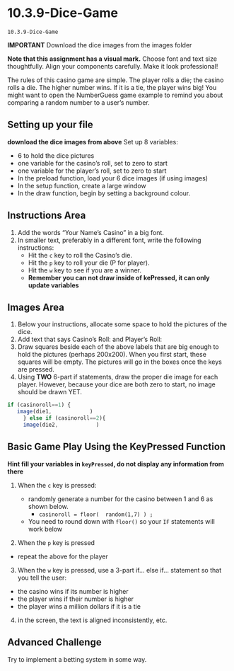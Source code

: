 # 10.3.9-Dice-Game
```
10.3.9-Dice-Game
```

**IMPORTANT** Download the dice images from the images folder

**Note that this assignment has a visual mark.**
Choose font and text size thoughtfully.  Align your components carefully. Make it look professional! 

The rules of this casino game are simple. The player rolls a die; the casino rolls a die.  The higher number wins.  If it is a tie, the player wins big! You might want to open the NumberGuess game example to remind you about comparing a random number to a user’s number.

## Setting up your file
**download the dice images from above**
Set up 8 variables:
  - 6 to hold the dice pictures
  - one variable for the casino’s roll, set to zero to start
  - one variable for the player’s roll, set to zero to start
  - In the preload function, load your 6 dice images (if using images)
  - In the setup function, create a large window
  - In the draw function, begin by setting a background colour.

## Instructions Area
1. Add the words “Your Name’s Casino” in a big font.
2. In smaller text, preferably in a different font, write the following instructions:
	- Hit the `c` key to roll the Casino’s die.
	- Hit the `p` key to roll your die (P for player).
  	- Hit the `w` key to see if you are a winner.
   - **Remember you can not draw inside of kePressed, it can only update variables**

## Images Area
1. Below your instructions, allocate some space to hold the pictures of the dice.
2. Add text that says Casino’s Roll:  and Player’s Roll: 
3. Draw squares beside each of the above labels that are big enough to hold the pictures (perhaps 200x200).  When you first start, these squares will be empty.  The pictures will go in the boxes once the keys are pressed.
4. Using **TWO** 6-part if statements, draw the proper die image for each player. However, because your dice are both zero to start, no image should be drawn YET.
 ```javaScript
 if (casinoroll==1) {
    image(die1,            )
      } else if (casinoroll==2){
      image(die2,            )
``` 
 


## Basic Game Play Using the KeyPressed Function
**Hint fill your variables in `keyPressed`, do not display any information from there**
1. When the `c` key is pressed:
 	 - randomly generate a number for the casino between 1 and 6 as shown below.
   	 	- `casinoroll = floor(  random(1,7) ) ;`     
	  - You need to round down with `floor()` so your `IF` statements will work below

2. When the `p` key is pressed
  - repeat the above for the player

3. When the `w` key is pressed, use a 3-part if… else if… statement so that you tell the user:
  - the casino wins if its number is higher
  - the player wins if their number is higher
  - the player wins a million dollars if it is a tie

4. in the screen, the text is aligned inconsistently, etc.


## Advanced Challenge
Try to implement a betting system in some way.

